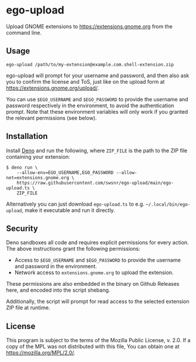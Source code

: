 # ego-upload

Upload GNOME extensions to <https://extensions.gnome.org> from the command line.

## Usage

```
ego-upload /path/to/my-extension@example.com.shell-extension.zip
```

ego-upload will prompt for your username and password, and then also ask you to
confirm the license and ToS, just like on the upload form at
<https://extensions.gnome.org/upload/>.

You can use `$EGO_USERNAME` and `$EGO_PASSWORD` to provide the username and
password respectively in the environment, to avoid the authentication prompt.
Note that these environment variables will only work if you granted the relevant
permissions (see below).

## Installation

Install [Deno] and run the following, where `ZIP_FILE` is the path to the ZIP
file containing your extension:

```console
$ deno run \
    --allow-env=EGO_USERNAME,EGO_PASSWORD --allow-net=extensions.gnome.org \
    https://raw.githubusercontent.com/swsnr/ego-upload/main/ego-upload.ts \
    ZIP_FILE
```

Alternatively you can just download `ego-upload.ts` to e.g.
`~/.local/bin/ego-upload`, make it executable and run it directly.

## Security

Deno sandboxes all code and requires explicit permissions for every action. The
above instructions grant the following permissions:

- Access to `$EGO_USERNAME` and `$EGO_PASSWORD` to provide the username and
  password in the environment.
- Network access to `extensions.gnome.org` to upload the extension.

These permissions are also embedded in the binary on Github Releases here, and
encoded into the script shebang.

Additionally, the script will prompt for read access to the selected extension
ZIP file at runtime.

[deno]: https://docs.deno.com/runtime/manual/getting_started/installation

## License

This program is subject to the terms of the Mozilla Public License, v. 2.0. If a
copy of the MPL was not distributed with this file, You can obtain one at
<https://mozilla.org/MPL/2.0/>.
